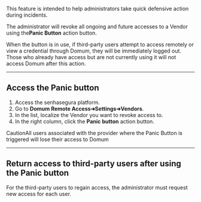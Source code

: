 This feature is intended to help administrators take quick defensive action during incidents.

The administrator will revoke all ongoing and future accesses to a Vendor using the**Panic Button** action button.

When the button is in use, if third\-party users attempt to access remotely or view a credential through Domum, they will be immediately logged out. Those who already have access but are not currently using it will not access Domum after this action.



---

## Access the Panic button

1. Access the senhasegura platform.
2. Go to **Domum Remote Access➔Settings➔Vendors**.
3. In the list, localize the Vendor you want to revoke access to.
4. In the right column, click the **Panic button** action button.

CautionAll users associated with the provider where the Panic Button is triggered will lose their access to Domum

---

## Return access to third\-party users after using the Panic button

For the third\-party users to regain access, the administrator must request new access for each user.

  


